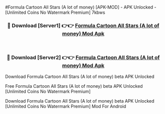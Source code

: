 #Formula Cartoon All Stars (A lot of money) [APK-MOD] - APK Unlocked - [Unlimited Coins No Watermark Premium] 7kbws



<div align="center">

<h3>🔴 Download [Server1] 👉👉 <a href="https://momento.my/?title=Formula_Cartoon_All_Stars_(A_lot_of_money)">Formula Cartoon All Stars (A lot of money) Mod Apk</a></h3><br>

<h3>🔴 Download [Server2] 👉👉 <a href="https://momento.my/?title=Formula_Cartoon_All_Stars_(A_lot_of_money)">Formula Cartoon All Stars (A lot of money) Mod Apk</a></h3>
</div>



Download Formula Cartoon All Stars (A lot of money) beta APK Unlocked

Free Formula Cartoon All Stars (A lot of money) beta APK Unlocked [Unlimited Coins No Watermark Premium]

Download Formula Cartoon All Stars (A lot of money) beta APK Unlocked [Unlimited Coins No Watermark Premium] Mod For Android
